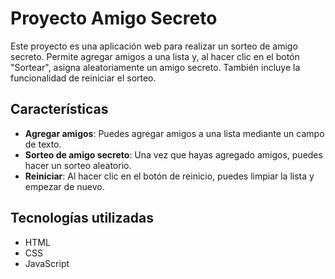 # Proyecto Amigo Secreto

Este proyecto es una aplicación web para realizar un sorteo de amigo secreto. Permite agregar amigos a una lista y, al hacer clic en el botón "Sortear", asigna aleatoriamente un amigo secreto. También incluye la funcionalidad de reiniciar el sorteo.

## Características
- **Agregar amigos**: Puedes agregar amigos a una lista mediante un campo de texto.
- **Sorteo de amigo secreto**: Una vez que hayas agregado amigos, puedes hacer un sorteo aleatorio.
- **Reiniciar**: Al hacer clic en el botón de reinicio, puedes limpiar la lista y empezar de nuevo.

## Tecnologías utilizadas
- HTML
- CSS
- JavaScript